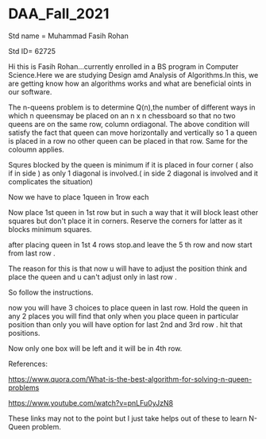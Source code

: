 # DAA_Fall_2021
Std name = Muhammad Fasih Rohan

Std ID= 62725

Hi this is Fasih Rohan...currently enrolled in a BS program in Computer Science.Here we are studying Design amd Analysis of Algorithms.In this, we are getting know how an algorithms works and what are beneficial oints in our software.

The n-queens problem is to determine Q(n),the number of different ways in which n queensmay be placed on an n x n chessboard so that
no two queens are on the same row, column ordiagonal.
The above condition will satisfy the fact that queen can move horizontally and vertically so 1 a queen is placed in a row no other queen can be placed in that row. Same for the coloumn applies.

Squres blocked by the queen is minimum if it is placed in four corner ( also if in side ) as only 1 diagonal is involved.( in side 2 diagonal is involved and it complicates the situation)

Now we have to place 1queen in 1row each

Now place 1st queen in 1st row but in such a way that it will block least other squares but don't place it in corners. Reserve the corners for latter as it blocks minimum squares.

after placing queen in 1st 4 rows stop.and leave the 5 th row and now start from last row .

The reason for this is that now u will have to adjust the position think and place the queen and u can't adjust only in last row .

So follow the instructions.

now you will have 3 choices to place queen in last row. Hold the queen in any 2 places you will find that only when you place queen in particular position than only you will have option for last 2nd and 3rd row . hit that positions.

Now only one box will be left and it will be in 4th row.

References: 

https://www.quora.com/What-is-the-best-algorithm-for-solving-n-queen-problems

https://www.youtube.com/watch?v=pnLFu0yJzN8

These links may not to the point but I just take helps out of these to learn N-Queen problem.



